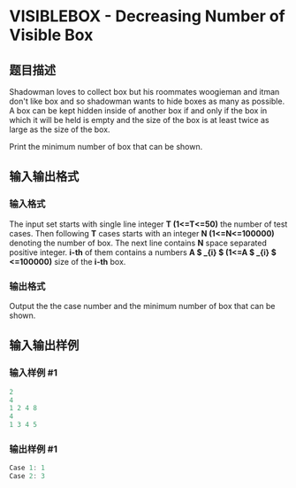 # VISIBLEBOX - Decreasing Number of Visible Box

## 题目描述

Shadowman loves to collect box but his roommates woogieman and itman don't like box and so shadowman wants to hide boxes as many as possible. A box can be kept hidden inside of another box if and only if the box in which it will be held is empty and the size of the box is at least twice as large as the size of the box.

Print the minimum number of box that can be shown.

## 输入输出格式

### 输入格式

The input set starts with single line integer **T (1<=T<=50)** the number of test cases. Then following **T** cases starts with an integer **N (1<=N<=100000)** denoting the number of box. The next line contains **N** space separated positive integer. **i-th** of them contains a numbers **A $ _{i} $ (1<=A $ _{i} $ <=100000)** size of the **i-th** box.

### 输出格式

Output the the case number and the minimum number of box that can be shown.

## 输入输出样例

### 输入样例 #1

```cpp
2
4
1 2 4 8
4
1 3 4 5
```


### 输出样例 #1

```cpp
Case 1: 1
Case 2: 3
```


